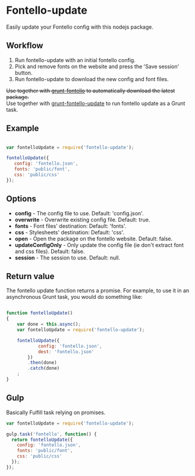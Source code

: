 # Fontello-update

Easily update your Fontello config with this nodejs package.

## Workflow

1. Run fontello-update with an initial fontello config.
2. Pick and remove fonts on the website and press the 'Save session' button.
3. Run fontello-update to download the new config and font files.

~~Use together with [grunt-fontello](https://www.npmjs.org/package/grunt-fontello) to automatically download the latest package.~~  
Use together with [grunt-fontello-update](https://www.npmjs.org/package/grunt-fontello-update) to run fontello update as a Grunt task.

## Example

 ```javascript

var fontelloUpdate = require('fontello-update');

fontelloUpdate({
	config: 'fontello.json',
	fonts: 'public/font',
	css: 'public/css'
});

```

## Options
* **config** - The config file to use. Default: 'config.json'.
* **overwrite** - Overwrite existing config file. Default: true.
* **fonts** - Font files' destination: Default: 'fonts'.
* **css** - Stylesheets' destination: Default: 'css'.
* **open** - Open the package on the fontello website. Default: false.
* **updateConfigOnly** - Only update the config file (ie don't extract font and css files). Default: false.
* **session** - The session to use. Default: null.

## Return value
The fontello update function returns a promise. For example, to use it in an
asynchronous Grunt task, you would do something like:

```javascript

function fontelloUpdate()
{
	var done = this.async();
	var fontelloUpdate = require('fontello-update');

	fontelloUpdate({
			config: 'fontello.json',
			dest: 'fontello.json'
		})
		.then(done)
		.catch(done)
	;
}

```

## Gulp
Basically Fulfill task relying on promises.

```javascript
var fontelloUpdate = require('fontello-update');

gulp.task('fontello', function() {
  return fontelloUpdate({
    config: 'fontello.json',
    fonts: 'public/font',
    css: 'public/css'
  });
});
```
